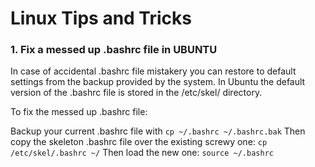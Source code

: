 # Linux Tips and Tricks


### 1. Fix a messed up .bashrc file in UBUNTU
In case of accidental .bashrc file mistakery you can restore to default settings from the backup provided by the system.
In Ubuntu the default version of the .bashrc file is stored in the /etc/skel/ directory.

To fix the messed up .bashrc file:

Backup your current .bashrc file with 
```cp ~/.bashrc ~/.bashrc.bak```
Then copy the skeleton .bashrc file over the existing screwy one:
  ```cp /etc/skel/.bashrc ~/```
Then load the new one:
  ```source ~/.bashrc```



